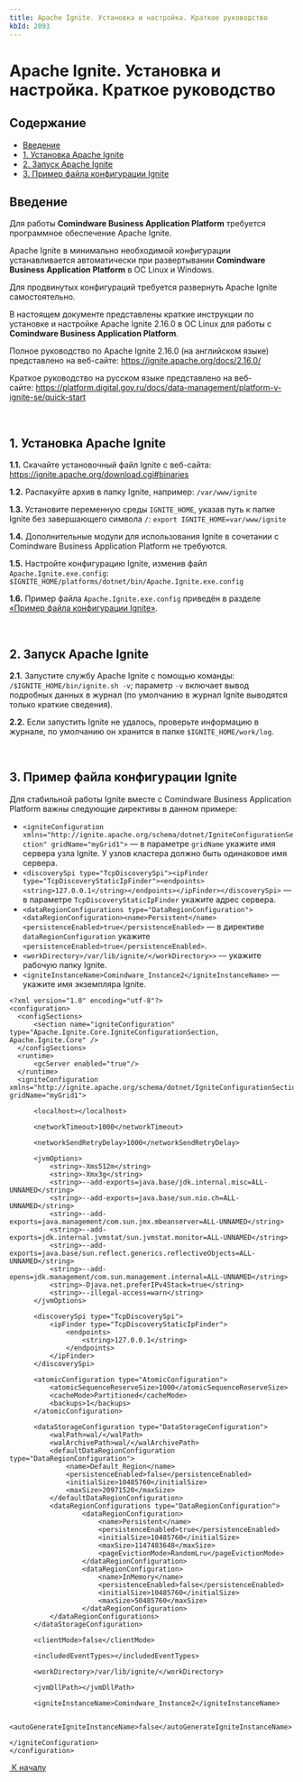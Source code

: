 ```yaml
---
title: Apache Ignite. Установка и настройка. Краткое руководство
kbId: 2093
---
```


# Apache Ignite. Установка и настройка. Краткое руководство

## Содержание

- [Введение](#mcetoc_1g790sepe0)
- [1. Установка Apache Ignite](#mcetoc_1g7733oci3)
- [2. Запуск Apache Ignite](#mcetoc_1g773er5c4)
- [3. Пример файла конфигурации Ignite](#mcetoc_1g773nmjt5)

## Введение

Для работы **Comindware Business Application Platform** требуется программное обеспечение Apache Ignite.

Apache Ignite в минимально необходимой конфигурации устанавливается автоматически при развертывании **Comindware Business Application Platform** в ОС Linux и Windows.

Для продвинутых конфигураций требуется развернуть Apache Ignite самостоятельно.

В настоящем документе представлены краткие инструкции по установке и настройке Apache Ignite 2.16.0 в ОС Linux для работы с **Comindware Business Application Platform**.

Полное руководство по Apache Ignite 2.16.0 (на английском языке) представлено на веб-сайте: <https://ignite.apache.org/docs/2.16.0/>

Краткое руководство на русском языке представлено на веб-сайте: <https://platform.digital.gov.ru/docs/data-management/platform-v-ignite-se/quick-start>

 

## 1. Установка Apache Ignite

**1.1.** Скачайте установочный файл Ignite с веб-сайта: <https://ignite.apache.org/download.cgi#binaries>

**1.2.** Распакуйте архив в папку Ignite, например: `/var/www/ignite`

**1.3.** Установите переменную среды `IGNITE_HOME`, указав путь к папке Ignite без завершающего символа `/`: `export IGNITE_HOME=var/www/ignite`

**1.4.** Дополнительные модули для использования Ignite в сочетании с Comindware Business Application Platform не требуются.

**1.5.** Настройте конфигурацию Ignite, изменив файл `Apache.Ignite.exe.config`: `$IGNITE_HOME/platforms/dotnet/bin/Apache.Ignite.exe.config`

**1.6.** Пример файла `Apache.Ignite.exe.config` приведён в разделе [«Пример файла конфигурации Ignite»](#mcetoc_1g773nmjt5).

 

## 2. Запуск Apache Ignite

**2.1.** Запустите службу Apache Ignite с помощью команды: `/$IGNITE_HOME/bin/ignite.sh -v`; параметр `-v` включает вывод подробных данных в журнал (по умолчанию в журнал Ignite выводятся только краткие сведения).

**2.2.** Если запустить Ignite не удалось, проверьте информацию в журнале, по умолчанию он хранится в папке `$IGNITE_HOME/work/log`.

 

## 3. Пример файла конфигурации Ignite

Для стабильной работы Ignite вместе с Comindware Business Application Platform важны следующие директивы в данном примере:

- `<igniteConfiguration xmlns="http://ignite.apache.org/schema/dotnet/IgniteConfigurationSection" gridName="myGrid1">` — в параметре `gridName` укажите имя сервера узла Ignite. У узлов кластера должно быть одинаковое имя сервера.
- `<discoverySpi type="TcpDiscoverySpi"><ipFinder type="TcpDiscoveryStaticIpFinder"><endpoints> <string>127.0.0.1</string></endpoints></ipFinder></discoverySpi>` — в параметре `TcpDiscoveryStaticIpFinder` укажите адрес сервера.
- `<dataRegionConfigurations type="DataRegionConfiguration"> <dataRegionConfiguration><name>Persistent</name><persistenceEnabled>true</persistenceEnabled>` — в директиве `dataRegionConfiguration` укажите `<persistenceEnabled>true</persistenceEnabled>`.
- `<workDirectory>/var/lib/ignite/</workDirectory>>` — укажите рабочую папку Ignite.
- `<igniteInstanceName>Comindware_Instance2</igniteInstanceName>` — укажите имя экземпляра Ignite.

```
<?xml version="1.0" encoding="utf-8"?>   
<configuration>   
  <configSections>   
      <section name="igniteConfiguration" type="Apache.Ignite.Core.IgniteConfigurationSection, Apache.Ignite.Core" />   
  </configSections>   
  <runtime>   
      <gcServer enabled="true"/>   
  </runtime>   
  <igniteConfiguration xmlns="http://ignite.apache.org/schema/dotnet/IgniteConfigurationSection" gridName="myGrid1">   
      
      <localhost></localhost>   
     
      <networkTimeout>1000</networkTimeout>   
        
      <networkSendRetryDelay>1000</networkSendRetryDelay>   
            
      <jvmOptions>   
          <string>-Xms512m</string>   
          <string>-Xmx3g</string>   
          <string>--add-exports=java.base/jdk.internal.misc=ALL-UNNAMED</string>   
          <string>--add-exports=java.base/sun.nio.ch=ALL-UNNAMED</string>   
          <string>--add-exports=java.management/com.sun.jmx.mbeanserver=ALL-UNNAMED</string>   
          <string>--add-exports=jdk.internal.jvmstat/sun.jvmstat.monitor=ALL-UNNAMED</string>   
          <string>--add-exports=java.base/sun.reflect.generics.reflectiveObjects=ALL-UNNAMED</string>   
          <string>--add-opens=jdk.management/com.sun.management.internal=ALL-UNNAMED</string>   
          <string>-Djava.net.preferIPv4Stack=true</string>   
          <string>--illegal-access=warn</string>   
      </jvmOptions>   
        
      <discoverySpi type="TcpDiscoverySpi">   
          <ipFinder type="TcpDiscoveryStaticIpFinder">   
              <endpoints>   
                  <string>127.0.0.1</string>   
              </endpoints>   
          </ipFinder>   
      </discoverySpi>   
        
      <atomicConfiguration type="AtomicConfiguration">   
          <atomicSequenceReserveSize>1000</atomicSequenceReserveSize>   
          <cacheMode>Partitioned</cacheMode>   
          <backups>1</backups>   
      </atomicConfiguration>   
  
      <dataStorageConfiguration type="DataStorageConfiguration">   
          <walPath>wal/</walPath>   
          <walArchivePath>wal/</walArchivePath>   
          <defaultDataRegionConfiguration type="DataRegionConfiguration">   
              <name>Default_Region</name>   
              <persistenceEnabled>false</persistenceEnabled>   
              <initialSize>10485760</initialSize>   
              <maxSize>20971520</maxSize>   
          </defaultDataRegionConfiguration>   
          <dataRegionConfigurations type="DataRegionConfiguration">   
                  <dataRegionConfiguration>   
                      <name>Persistent</name>   
                      <persistenceEnabled>true</persistenceEnabled>   
                      <initialSize>10485760</initialSize>   
                      <maxSize>1147483648</maxSize>   
                      <pageEvictionMode>RandomLru</pageEvictionMode>   
                  </dataRegionConfiguration>   
                  <dataRegionConfiguration>   
                      <name>InMemory</name>   
                      <persistenceEnabled>false</persistenceEnabled>   
                      <initialSize>10485760</initialSize>   
                      <maxSize>50485760</maxSize>   
                  </dataRegionConfiguration>   
          </dataRegionConfigurations>   
      </dataStorageConfiguration>   
    
      <clientMode>false</clientMode>   
  
      <includedEventTypes></includedEventTypes>   
  
      <workDirectory>/var/lib/ignite/</workDirectory>   
  
      <jvmDllPath></jvmDllPath>   
  
      <igniteInstanceName>Comindware_Instance2</igniteInstanceName>   
  
      <autoGenerateIgniteInstanceName>false</autoGenerateIgniteInstanceName>   
  
</igniteConfiguration>   
</configuration>
```

 [*‌* К началу](#) 

